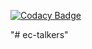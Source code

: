 
[![Codacy Badge](https://api.codacy.com/project/badge/Grade/c622f0c7461f43dfb58a3f99dc91cba7)](https://www.codacy.com/app/eliseucartaxo_3253/ec-talkers?utm_source=github.com&utm_medium=referral&utm_content=eliseucartaxo/ec-talkers&utm_campaign=badger)

"# ec-talkers" 

